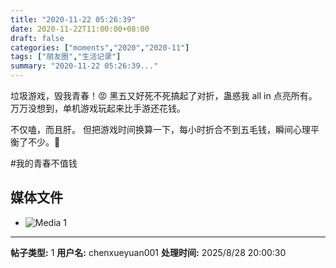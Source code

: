 ```yaml
---
title: "2020-11-22 05:26:39"
date: 2020-11-22T11:00:00+08:00
draft: false
categories: ["moments","2020","2020-11"]
tags: ["朋友圈","生活记录"]
summary: "2020-11-22 05:26:39..."
---
```


垃圾游戏，毁我青春！😡
黑五又好死不死搞起了对折，蛊惑我 all in 点亮所有。
万万没想到，单机游戏玩起来比手游还花钱。

不仅嗑，而且肝。
但把游戏时间换算一下，每小时折合不到五毛钱，瞬间心理平衡了不少。🥲

#我的青春不值钱

## 媒体文件

- ![Media 1](/Moments/photos/2020-11-22/202011220526390.jpg)

---

**帖子类型:** 1
**用户名:** chenxueyuan001
**处理时间:** 2025/8/28 20:00:30